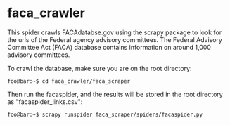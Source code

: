 # faca_crawler

This spider crawls FACAdatabse.gov using the scrapy package to look for the urls of the Federal agency advisory committees. The Federal Advisory Committee Act (FACA) database contains information on around 1,000 advisory committees.

To crawl the database, make sure you are on the root directory:

```console
foo@bar:~$ cd faca_crawler/faca_scraper
```

Then run the facaspider, and the results will be stored in the root directory as "facaspider_links.csv":

```console
foo@bar:~$ scrapy runspider faca_scraper/spiders/facaspider.py
```
